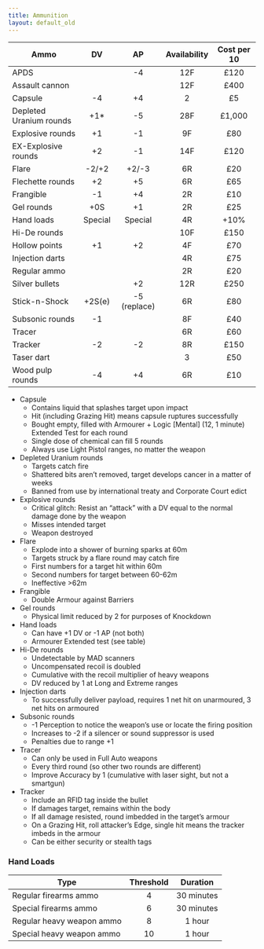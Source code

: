 ```yaml
---
title: Ammunition
layout: default_old
---
```


| Ammo                    |   DV    |      AP      | Availability | Cost per 10 |
| ----------------------- |:-------:|:------------:|:------------:|:-----------:|
| APDS                    |         |      -4      |     12F      |    £120     |
| Assault cannon          |         |              |     12F      |    £400     |
| Capsule                 |   -4    |      +4      |      2       |     £5      |
| Depleted Uranium rounds |   +1*   |      -5      |     28F      |   £1,000    |
| Explosive rounds        |   +1    |      -1      |      9F      |     £80     |
| EX-Explosive rounds     |   +2    |      -1      |     14F      |    £120     |
| Flare                   |  -2/+2  |    +2/-3     |      6R      |     £20     |
| Flechette rounds        |   +2    |      +5      |      6R      |     £65     |
| Frangible               |   -1    |      +4      |      2R      |     £10     |
| Gel rounds              |   +0S   |      +1      |      2R      |     £25     |
| Hand loads              | Special |   Special    |      4R      |    +10%     |
| Hi-De rounds            |         |              |     10F      |    £150     |
| Hollow points           |   +1    |      +2      |      4F      |     £70     |
| Injection darts         |         |              |      4R      |     £75     |
| Regular ammo            |         |              |      2R      |     £20     |
| Silver bullets          |         |      +2      |     12R      |    £250     |
| Stick-n-Shock           | +2S(e)  | -5 (replace) |      6R      |     £80     |
| Subsonic rounds         |   -1    |              |      8F      |     £40     |
| Tracer                  |         |              |      6R      |     £60     |
| Tracker                 |   -2    |      -2      |      8R      |    £150     |
| Taser dart              |         |              |      3       |     £50     |
| Wood pulp rounds        |   -4    |      +4      |      6R      |     £10     |

- Capsule
	- Contains liquid that splashes target upon impact
	- Hit (including Grazing Hit) means capsule ruptures successfully
	- Bought empty, filled with Armourer + Logic [Mental] (12, 1 minute) Extended Test for each round
	- Single dose of chemical can fill 5 rounds
	- Always use Light Pistol ranges, no matter the weapon
- Depleted Uranium rounds
	- Targets catch fire
	- Shattered bits aren’t removed, target develops cancer in a matter of weeks
	- Banned from use by international treaty and Corporate Court edict
- Explosive rounds
	- Critical glitch: Resist an “attack” with a DV equal to the normal damage done by the weapon
	- Misses intended target
	- Weapon destroyed
- Flare
	- Explode into a shower of burning sparks at 60m
	- Targets struck by a flare round may catch fire
	- First numbers for a target hit within 60m
	- Second numbers for target between 60-62m
	- Ineffective >62m
- Frangible
	- Double Armour against Barriers
- Gel rounds
	- Physical limit reduced by 2 for purposes of Knockdown
- Hand loads
	- Can have +1 DV or -1 AP (not both)
	- Armourer Extended test (see table)
- Hi-De rounds
	- Undetectable by MAD scanners
	- Uncompensated recoil is doubled
	- Cumulative with the recoil multiplier of heavy weapons
	- DV reduced by 1 at Long and Extreme ranges
- Injection darts
	- To successfully deliver payload, requires 1 net hit on unarmoured, 3 net hits on armoured
- Subsonic rounds
	- -1 Perception to notice the weapon’s use or locate the firing position
	- Increases to -2 if a silencer or sound suppressor is used
	- Penalties due to range +1
- Tracer
	- Can only be used in Full Auto weapons
	- Every third round (so other two rounds are different)
	- Improve Accuracy by 1 (cumulative with laser sight, but not a smartgun)
- Tracker
	- Include an RFID tag inside the bullet
	- If damages target, remains within the body
	- If all damage resisted, round imbedded in the target’s armour
	- On a Grazing Hit, roll attacker’s Edge, single hit means the tracker imbeds in the armour
	- Can be either security or stealth tags

### Hand Loads

| Type                      | Threshold |  Duration  |
| ------------------------- |:---------:|:----------:|
| Regular firearms ammo     |     4     | 30 minutes |
| Special firearms ammo     |     6     | 30 minutes |
| Regular heavy weapon ammo |     8     |   1 hour   |
| Special heavy weapon ammo |    10     |   1 hour   |

